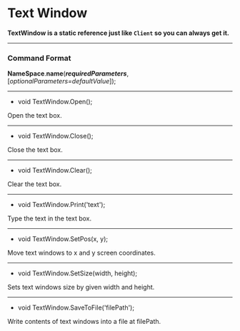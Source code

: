 # Text Window

**TextWindow is a static reference just like `Client` so you can always get it.**

***

### Command Format

**NameSpace**.**name**(_**requiredParameters**_, [_optionalParameters=defaultValue_]);


***
- void TextWindow.Open();

Open the text box.

***

- void TextWindow.Close();

Close the text box.

***

- void TextWindow.Clear();

Clear the text box.

***

- void TextWindow.Print('text');

Type the text in the text box.

***

- void TextWindow.SetPos(x, y);

Move text windows to x and y screen coordinates.

***

- void TextWindow.SetSize(width, height);

Sets text windows size by given width and height.

***

- void TextWindow.SaveToFile('filePath');

Write contents of text windows into a file at filePath.